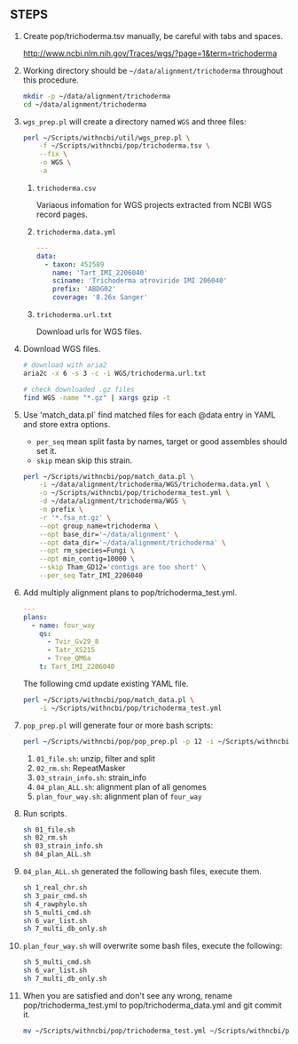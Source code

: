 ## STEPS

1. Create pop/trichoderma.tsv manually, be careful with tabs and spaces.

    http://www.ncbi.nlm.nih.gov/Traces/wgs/?page=1&term=trichoderma

2. Working directory should be `~/data/alignment/trichoderma` throughout this procedure.

    ```bash
    mkdir -p ~/data/alignment/trichoderma
    cd ~/data/alignment/trichoderma
    ```

3. `wgs_prep.pl` will create a directory named `WGS` and three files:

    ```bash
    perl ~/Scripts/withncbi/util/wgs_prep.pl \
        -f ~/Scripts/withncbi/pop/trichoderma.tsv \
        --fix \
        -o WGS \
        -a
    ```

    1. `trichoderma.csv`
    
        Variaous infomation for WGS projects extracted from NCBI WGS record pages.
    
    2. `trichoderma.data.yml`
    
        ```yaml
        ---
        data:
          - taxon: 452589
            name: 'Tart_IMI_2206040'
            sciname: 'Trichoderma atroviride IMI 206040'
            prefix: 'ABDG02'
            coverage: '8.26x Sanger'
        ```
        
    3. `trichoderma.url.txt`
    
        Download urls for WGS files.

4. Download WGS files.

    ```bash
    # download with aria2
    aria2c -x 6 -s 3 -c -i WGS/trichoderma.url.txt
    
    # check downloaded .gz files
    find WGS -name "*.gz" | xargs gzip -t 
    ```

5. Use 'match_data.pl` find matched files for each @data entry in YAML and store extra options.

    * `per_seq` mean split fasta by names, target or good assembles should set it.
    * `skip` mean skip this strain.

    ```bash
    perl ~/Scripts/withncbi/pop/match_data.pl \
        -i ~/data/alignment/trichoderma/WGS/trichoderma.data.yml \
        -o ~/Scripts/withncbi/pop/trichoderma_test.yml \
        -d ~/data/alignment/trichoderma/WGS \
        -m prefix \
        -r '*.fsa_nt.gz' \
        --opt group_name=trichoderma \
        --opt base_dir='~/data/alignment' \
        --opt data_dir='~/data/alignment/trichoderma' \
        --opt rm_species=Fungi \
        --opt min_contig=10000 \
        --skip Tham_GD12='contigs are too short' \
        --per_seq Tatr_IMI_2206040
    ```

6. Add multiply alignment plans to pop/trichoderma_test.yml.

    ```yaml
    ---
    plans:
      - name: four_way
        qs:
          - Tvir_Gv29_8
          - Tatr_XS215
          - Tree_QM6a
        t: Tart_IMI_2206040
    ```

    The following cmd update existing YAML file.

    ```bash
    perl ~/Scripts/withncbi/pop/match_data.pl \
        -i ~/Scripts/withncbi/pop/trichoderma_test.yml
    ```

7. `pop_prep.pl` will generate four or more bash scripts:

    ```bash
    perl ~/Scripts/withncbi/pop/pop_prep.pl -p 12 -i ~/Scripts/withncbi/pop/trichoderma_test.yml
    ```
    
    1. `01_file.sh`: unzip, filter and split
    2. `02_rm.sh`: RepeatMasker
    3. `03_strain_info.sh`: strain_info
    4. `04_plan_ALL.sh`: alignment plan of all genomes
    5. `plan_four_way.sh`: alignment plan of `four_way`

8. Run scripts.

    ```bash
    sh 01_file.sh
    sh 02_rm.sh
    sh 03_strain_info.sh
    sh 04_plan_ALL.sh
    ```

8. `04_plan_ALL.sh` generated the following bash files, execute them.

    ```bash
    sh 1_real_chr.sh
    sh 3_pair_cmd.sh
    sh 4_rawphylo.sh
    sh 5_multi_cmd.sh
    sh 6_var_list.sh
    sh 7_multi_db_only.sh
    ```

9. `plan_four_way.sh` will overwrite some bash files, execute the following:

    ```bash
    sh 5_multi_cmd.sh
    sh 6_var_list.sh
    sh 7_multi_db_only.sh
    ```

10. When you are satisfied and don't see any wrong, rename pop/trichoderma_test.yml to
    pop/trichoderma_data.yml and git commit it.
    
    ```bash
    mv ~/Scripts/withncbi/pop/trichoderma_test.yml ~/Scripts/withncbi/pop/trichoderma_data.yml
    ```
